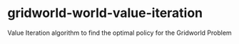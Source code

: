 # gridworld-world-value-iteration
Value Iteration algorithm to find the optimal policy for the Gridworld Problem
